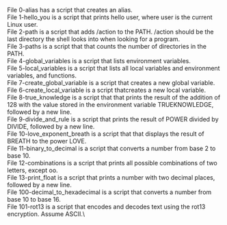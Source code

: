 File 0-alias has a script that creates an alias.\
File 1-hello_you is a script that prints hello user, where user is the current Linux user.\
File 2-path is a script that adds /action to the PATH. /action should be the last directory the shell looks into when looking for a program.\
File 3-paths is a script that that counts the number of directories in the PATH.\
File 4-global_variables is a script that lists environment variables.\
File 5-local_variables is a script that lists all local variables and environment variables, and functions.\
File 7-create_global_variable is a script that creates a new global variable.\
File 6-create_local_variable is a script thatcreates a new local variable.\
File 8-true_knowledge is a script that that prints the result of the addition of 128 with the value stored in the environment variable TRUEKNOWLEDGE, followed by a new line.\
File 9-divide_and_rule is a script that prints the result of POWER divided by DIVIDE, followed by a new line.\
File 10-love_exponent_breath is a script that that displays the result of BREATH to the power LOVE.\
File 11-binary_to_decimal is a script that converts a number from base 2 to base 10.\
File 12-combinations is a script that prints all possible combinations of two letters, except oo.\
File 13-print_float is a script that prints a number with two decimal places, followed by a new line.\
File 100-decimal_to_hexadecimal is a script that converts a number from base 10 to base 16.\
File 101-rot13 is a script that encodes and decodes text using the rot13 encryption. Assume ASCII.\
